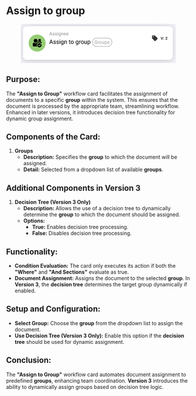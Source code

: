 # Assign to group

<figure><img src="../../../../.gitbook/assets/image (304).png" alt="" width="563"><figcaption></figcaption></figure>

## Purpose:

The **"Assign to Group"** workflow card facilitates the assignment of documents to a specific **group** within the system. This ensures that the document is processed by the appropriate team, streamlining workflow. Enhanced in later versions, it introduces decision tree functionality for dynamic group assignment.

## Components of the Card:

1. **Groups**
   * **Description:** Specifies the **group** to which the document will be assigned.
   * **Detail:** Selected from a dropdown list of available **groups**.



## **Additional Components in Version 3**

1. **Decision Tree (Version 3 Only)**
   * **Description:** Allows the use of a decision tree to dynamically determine the **group** to which the document should be assigned.
   * **Options:**
     * **True:** Enables decision tree processing.
     * **False:** Disables decision tree processing.

## Functionality:

* **Condition Evaluation:** The card only executes its action if both the **"Where"** and **"And Sections"** evaluate as true.
* **Document Assignment:** Assigns the document to the selected **group**. In **Version 3**, the **decision tree** determines the target group dynamically if enabled.

## Setup and Configuration:

* **Select Group:** Choose the **group** from the dropdown list to assign the document.
* **Use Decision Tree (Version 3 Only):** Enable this option if the **decision tree** should be used for dynamic assignment.

## Conclusion:

The **"Assign to Group"** workflow card automates document assignment to predefined **groups**, enhancing team coordination. **Version 3** introduces the ability to dynamically assign groups based on decision tree logic.

